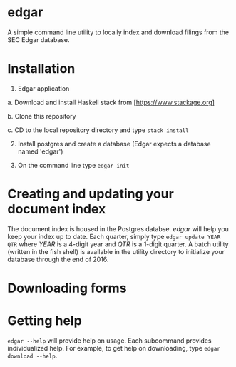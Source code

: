 # edgar
A simple command line utility to locally index and download filings from the SEC Edgar database.

# Installation

1. Edgar application

  a. Download and install Haskell stack from [https://www.stackage.org]

  b. Clone this repository

  c. CD to the local repository directory and type `stack install`

2. Install postgres and create a database (Edgar expects a database named 'edgar')

3. On the command line type `edgar init`

# Creating and updating your document index

The document index is housed in the Postgres databse. *edgar* will help you
keep your index up to date. Each quarter, simply type `edgar update YEAR QTR`
where *YEAR* is a 4-digit year and *QTR* is a 1-digit quarter. A batch
utility (written in the fish shell) is available in the utility directory
to initialize your database through the end of 2016.

# Downloading forms


# Getting help

`edgar --help` will provide help on usage. Each subcommand provides individualized help. For example,
to get help on downloading, type `edgar download --help`. 


